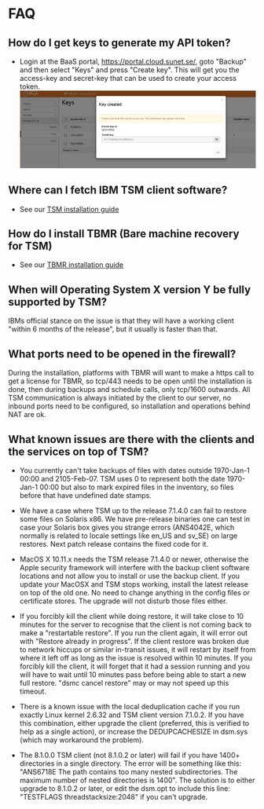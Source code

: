 # FAQ

## How do I get keys to generate my API token?

* Login at the BaaS portal, https://portal.cloud.sunet.se/, goto "Backup" and then select "Keys" and press "Create key".
This will get you the access-key and secret-key that can be used to create your access token.  
![Keys](../images/accesskey-2.png)


## Where can I fetch IBM TSM client software?

- See our [TSM installation guide](Installation)

## How do I install TBMR (Bare machine recovery for TSM)

- See our [TBMR installation guide](TBMR)

## When will Operating System X version Y be fully supported by TSM?

IBMs official stance on the issue is that they will have a working client "within 6 months of the release", but it usually is faster than that.

## What ports need to be opened in the firewall?

During the installation, platforms with TBMR will want to make a https call to get a license for TBMR, so tcp/443 needs to be open until
the installation is done, then during backups and schedule calls, only tcp/1600 outwards.
All TSM communication is always initiated by the client to our server,
no inbound ports need to be configured, so installation and operations behind NAT are ok.

## What known issues are there with the clients and the services on top of TSM?

* You currently can't take backups of files with dates outside 1970-Jan-1 00:00 and 2105-Feb-07. TSM uses 0 to represent both the date 1970-Jan-1 00:00 but also to mark expired files in the inventory, so files before that have undefined date stamps.

* We have a case where TSM up to the release 7.1.4.0 can fail to restore some files on Solaris x86. We have pre-release binaries one can test in case your Solaris box gives you strange errors (ANS4042E, which normally is related to locale settings like en_US and sv_SE) on large restores. Next patch release contains the fixed code for it.

* MacOS X 10.11.x needs the TSM release 7.1.4.0 or newer, otherwise the Apple security framework will interfere with the backup client software locations and not allow you to install or use the backup client. If you update your MacOSX and TSM stops working, install the latest release on top of the old one. No need to change anything in the config files or certificate stores. The upgrade will not disturb those files either.

* If you forcibly kill the client while doing restore, it will take close to 10 minutes for the server to recognise that the client is not coming back to make a "restartable restore". If you run the client again, it will error out with "Restore already in progress". If the client restore was broken due to network hiccups or similar in-transit issues, it will restart by itself from where it left off as long as the issue is resolved within 10 minutes. If you forcibly kill the client, it will forget that it had a session running and you will have to wait until 10 minutes pass before being able to start a new full restore. "dsmc cancel restore" may or may not speed up this timeout.

* There is a known issue with the local deduplication cache if you run exactly Linux kernel 2.6.32 and TSM client version 7.1.0.2. If you have this combination, either upgrade the client (preferred, this is verified to help as a single action), or increase the DEDUPCACHESIZE in dsm.sys (which may workaround the problem).

* The 8.1.0.0 TSM client (not 8.1.0.2 or later) will fail if you have 1400+ directories in a single directory. The error will be something like this: "ANS6718E The path contains too many nested subdirectories. The maximum number of nested  directories is 1400". The solution is to either upgrade to 8.1.0.2 or later, or edit the dsm.opt to include this line: "TESTFLAGS threadstacksize:2048" if you can't upgrade.


